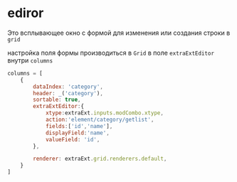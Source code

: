 # ediror
Это всплывающее окно с формой для изменения или создания строки в `grid`

настройка поля формы производиться в `Grid` в поле `extraExtEditor` внутри `columns` 
```js
columns = [
	{
		dataIndex: 'category',
		header: _('category'),
		sortable: true,
		extraExtEditor:{
			xtype:extraExt.inputs.modCombo.xtype,
			action:'element/category/getlist',
			fields:['id','name'],
			displayField:'name',
			valueField: 'id',
		},

		renderer: extraExt.grid.renderers.default,
	}
]
```